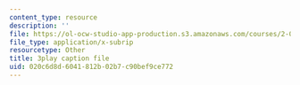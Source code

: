 ```yaml
---
content_type: resource
description: ''
file: https://ol-ocw-studio-app-production.s3.amazonaws.com/courses/2-003sc-engineering-dynamics-fall-2011/020c6d8d6041812b02b7c90bef9ce772_OxcCPTc_bXw.srt
file_type: application/x-subrip
resourcetype: Other
title: 3play caption file
uid: 020c6d8d-6041-812b-02b7-c90bef9ce772
---
```

